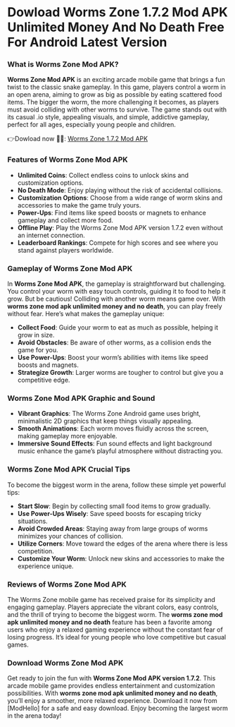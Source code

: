 # Dowload Worms Zone 1.7.2 Mod APK Unlimited Money And No Death Free For Android Latest Version

### What is Worms Zone Mod APK?
**Worms Zone Mod APK** is an exciting arcade mobile game that brings a fun twist to the classic snake gameplay. In this game, players control a worm in an open arena, aiming to grow as big as possible by eating scattered food items. The bigger the worm, the more challenging it becomes, as players must avoid colliding with other worms to survive. The game stands out with its casual .io style, appealing visuals, and simple, addictive gameplay, perfect for all ages, especially young people and children.

👉Dowload now 🐍🐍: [Worms Zone 1.7.2 Mod APK](https://modhello.com/worms-zone/)

### Features of Worms Zone Mod APK
- **Unlimited Coins**: Collect endless coins to unlock skins and customization options.
- **No Death Mode**: Enjoy playing without the risk of accidental collisions.
- **Customization Options**: Choose from a wide range of worm skins and accessories to make the game truly yours.
- **Power-Ups**: Find items like speed boosts or magnets to enhance gameplay and collect more food.
- **Offline Play**: Play the Worms Zone Mod APK version 1.7.2 even without an internet connection.
- **Leaderboard Rankings**: Compete for high scores and see where you stand against players worldwide.

### Gameplay of Worms Zone Mod APK
In **Worms Zone Mod APK**, the gameplay is straightforward but challenging. You control your worm with easy touch controls, guiding it to food to help it grow. But be cautious! Colliding with another worm means game over. With **worms zone mod apk unlimited money and no death**, you can play freely without fear. Here’s what makes the gameplay unique:

- **Collect Food**: Guide your worm to eat as much as possible, helping it grow in size.
- **Avoid Obstacles**: Be aware of other worms, as a collision ends the game for you.
- **Use Power-Ups**: Boost your worm’s abilities with items like speed boosts and magnets.
- **Strategize Growth**: Larger worms are tougher to control but give you a competitive edge.

### Worms Zone Mod APK Graphic and Sound
- **Vibrant Graphics**: The Worms Zone Android game uses bright, minimalistic 2D graphics that keep things visually appealing.
- **Smooth Animations**: Each worm moves fluidly across the screen, making gameplay more enjoyable.
- **Immersive Sound Effects**: Fun sound effects and light background music enhance the game’s playful atmosphere without distracting you.

### Worms Zone Mod APK Crucial Tips
To become the biggest worm in the arena, follow these simple yet powerful tips:

- **Start Slow**: Begin by collecting small food items to grow gradually.
- **Use Power-Ups Wisely**: Save speed boosts for escaping tricky situations.
- **Avoid Crowded Areas**: Staying away from large groups of worms minimizes your chances of collision.
- **Utilize Corners**: Move toward the edges of the arena where there is less competition.
- **Customize Your Worm**: Unlock new skins and accessories to make the experience unique.

### Reviews of Worms Zone Mod APK
The Worms Zone mobile game has received praise for its simplicity and engaging gameplay. Players appreciate the vibrant colors, easy controls, and the thrill of trying to become the biggest worm. The **worms zone mod apk unlimited money and no death** feature has been a favorite among users who enjoy a relaxed gaming experience without the constant fear of losing progress. It’s ideal for young people who love competitive but casual games.

### Download Worms Zone Mod APK
Get ready to join the fun with **Worms Zone Mod APK version 1.7.2**. This arcade mobile game provides endless entertainment and customization possibilities. With **worms zone mod apk unlimited money and no death**, you’ll enjoy a smoother, more relaxed experience. Download it now from [ModHello] for a safe and easy download. Enjoy becoming the largest worm in the arena today!
